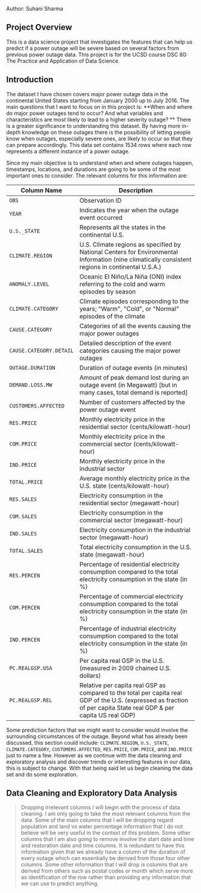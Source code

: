 Author: Suhani Sharma
## Project Overview
This is a data science project that investigates the features that can help us predict if a power outage will be severe based on several factors from previous power outage data. This project is for the UCSD course DSC 80: The Practice and Application of Data Science.

## Introduction
The dataset I have chosen covers major power outage data in the continental United States starting from January 2000 up to July 2016.
The main questions that I want to focus on in this project is: **When and where do major power outages tend to occur? And what variables and characteristics are most likely to lead to a higher severity outage? **
There is a greater significance to understanding this dataset. By having more in-depth knowledge on these outages there is the possibility of letting people know when outages, especially severe ones, are likely to occur so that they can prepare accordingly.
This data set contains 1534 rows where each row represents a different instance of a power outage.

Since my main objective is to understand when and where outages happen, timestamps, locations, and durations are going to be some of the most important ones to consider. The relevant columns for this information are: 

| Column Name             | Description                                                                                                                     |
|-------------------------|---------------------------------------------------------------------------------------------------------------------------------|
| `OBS`                     | Observation ID                                                                                                                  |
| `YEAR`                    | Indicates the year when the outage event occurred                                                                                |
| `U.S._STATE`              | Represents all the states in the continental U.S.                                                                               |
| `CLIMATE.REGION`          | U.S. Climate regions as specified by National Centers for Environmental Information (nine climatically consistent regions in continental U.S.A.) |
|`ANOMALY.LEVEL`           | Oceanic El Niño/La Niña (ONI) index referring to the cold and warm episodes by season                                          |
| `CLIMATE.CATEGORY`        | Climate episodes corresponding to the years; "Warm", "Cold", or "Normal" episodes of the climate                                |
| `CAUSE.CATEGORY`          | Categories of all the events causing the major power outages                                                                    |
| `CAUSE.CATEGORY.DETAIL`  | Detailed description of the event categories causing the major power outages                                                    |
| `OUTAGE.DURATION`         | Duration of outage events (in minutes)                                                                                          |
| `DEMAND.LOSS.MW`          | Amount of peak demand lost during an outage event (in Megawatt) [but in many cases, total demand is reported]                   |
| `CUSTOMERS.AFFECTED`      | Number of customers affected by the power outage event                                                                          |
| `RES.PRICE`               | Monthly electricity price in the residential sector (cents/kilowatt-hour)                                                       |
| `COM.PRICE`               | Monthly electricity price in the commercial sector (cents/kilowatt-hour)                                                        |
| `IND.PRICE`               | Monthly electricity price in the industrial sector                                                                               |
| `TOTAL.PRICE`             | Average monthly electricity price in the U.S. state (cents/kilowatt-hour)                                                       |
| `RES.SALES`               | Electricity consumption in the residential sector (megawatt-hour)                                                                |
| `COM.SALES`               | Electricity consumption in the commercial sector (megawatt-hour)                                                                 |
| `IND.SALES`               | Electricity consumption in the industrial sector (megawatt-hour)                                                                 |
| `TOTAL.SALES`             | Total electricity consumption in the U.S. state (megawatt-hour)                                                                 |
| `RES.PERCEN`              | Percentage of residential electricity consumption compared to the total electricity consumption in the state (in %)              |
| `COM.PERCEN`              | Percentage of commercial electricity consumption compared to the total electricity consumption in the state (in %)               |
| `IND.PERCEN`              | Percentage of industrial electricity consumption compared to the total electricity consumption in the state (in %)               |
| `PC.REALGSP.USA`          | Per capita real GSP in the U.S. (measured in 2009 chained U.S. dollars)                                                         |
| `PC.REALGSP.REL`          | Relative per capita real GSP as compared to the total per capita real GDP of the U.S. (expressed as fraction of per capita State real GDP & per capita US real GDP) |

Some prediction factors that we might want to consider would involve the surrounding circumstances of the outage. Beyond what has already been discussed, this section could include:
`CLIMATE.REGION`, `U.S._STATE`, `CLIMATE.CATEGORY`, `CUSTOMERS.AFFECTED`, `RES.PRICE`, `COM.PRICE`, and `IND.PRICE` just to name a few. However as we continue with the data cleaning and exploratory analysis and discover trends or interesting features in our data, this is subject to change. 
With that being said let us begin cleaning the data set and do some exploration. 


## Data Cleaning and Exploratory Data Analysis
> Dropping irrelevant columns 
I will begin with the process of data cleaning. I am only going to take the most relevant columns from the data. Some of the main columns that I will be dropping regard population and land vs water percentage information that I do not believe will be very useful in the context of this problem. Some other columns that I am also going to remove involve the start date and time and restoration date and time columns. It is redundant to have this information given that we already have a column of the duration of every outage which can essentially be derived from those four other columns. Some other information that I will drop is columns that are derived from others such as postal codes or month which serve more as identification of the row rather than providing any information that we can use to predict anything. 
